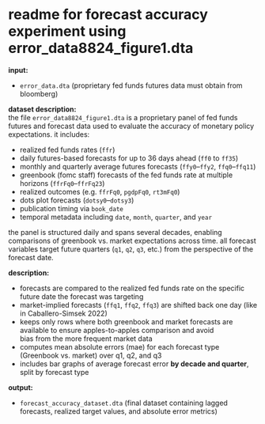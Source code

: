 # readme for forecast accuracy experiment using error_data8824_figure1.dta

**input:**  
- `error_data.dta` (proprietary fed funds futures data must obtain from bloomberg)

**dataset description:**  
the file `error_data8824_figure1.dta` is a proprietary panel of fed funds futures and forecast data used to evaluate the accuracy of monetary policy expectations. it includes:

- realized fed funds rates (`ffr`)  
- daily futures-based forecasts for up to 36 days ahead (`ff0` to `ff35`)  
- monthly and quarterly average futures forecasts (`ffy0`–`ffy2`, `ffq0`–`ffq11`)  
- greenbook (fomc staff) forecasts of the fed funds rate at multiple horizons (`ffrFq0`–`ffrFq23`)  
- realized outcomes (e.g. `ffrFq0`, `pgdpFq0`, `rt3mFq0`)  
- dots plot forecasts (`dotsy0`–`dotsy3`)  
- publication timing via `book_date`  
- temporal metadata including `date`, `month`, `quarter`, and `year`  

the panel is structured daily and spans several decades, enabling comparisons of greenbook vs. market expectations across time. all forecast variables target future quarters (`q1`, `q2`, `q3`, etc.) from the perspective of the forecast date.

**description:**    
- forecasts are compared to the realized fed funds rate on the specific future date the forecast was targeting  
- market-implied forecasts (`ffq1`, `ffq2`, `ffq3`) are shifted back one day (like in Caballero-Simsek 2022)  
- keeps only rows where both greenbook and market forecasts are available to ensure apples-to-apples comparison and avoid  
  bias from the more frequent market data  
- computes mean absolute errors (mae) for each forecast type (Greenbook vs. market) over q1, q2, and q3  
- includes bar graphs of average forecast error **by decade and quarter**, split by forecast type  

**output:**  
- `forecast_accuracy_dataset.dta` (final dataset containing lagged forecasts, realized target values, and absolute error metrics)
